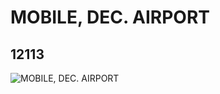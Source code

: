 # MOBILE, DEC. AIRPORT
## 12113
![MOBILE, DEC. AIRPORT](https://lc-www-live-s.legocdn.com/media/bricks/5/2/6064966.jpg)